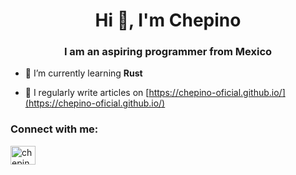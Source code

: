 <h1 align="center">Hi 👋, I'm Chepino</h1>
<h3 align="center">I am an aspiring programmer from Mexico</h3>

- 🌱 I’m currently learning **Rust**

- 📝 I regularly write articles on [https://chepino-oficial.github.io/](https://chepino-oficial.github.io/)

<h3 align="left">Connect with me:</h3>
<p align="left">
<a href="https://www.youtube.com/@ChepinoCB" target="blank"><img align="center" src="https://raw.githubusercontent.com/rahuldkjain/github-profile-readme-generator/master/src/images/icons/Social/youtube.svg" alt="chepinocb" height="30" width="40" /></a>
</p>

<!--
**chepino-oficial/chepino-oficial** is a ✨ _special_ ✨ repository because its `README.md` (this file) appears on your GitHub profile.
